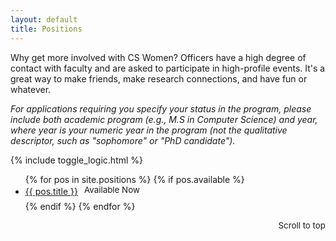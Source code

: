 ```yaml
---
layout: default
title: Positions
---
```


Why get more involved with CS Women? Officers have a high degree of contact with faculty and are asked to participate in high-profile events. It's a great way to make friends, make research connections, and have fun or whatever.

_For applications requiring you specify your status in the program, please include both academic program (e.g., M.S in Computer Science) and year, where year is your numeric year in the program (not the qualitative descriptor, such as "sophomore" or "PhD candidate")._

{% include toggle_logic.html %}

<ul>
{% for pos in site.positions %}
{% if pos.available %}
<li class="post">
<a class="post-title" href="#" onclick="toggle_and_align({{ pos.pos_id }});">{{ pos.title }}<span class="label label-warning" style="font-size:10pt; display:inline-block; vertical-align:middle; margin-left:10px; margin-bottom:10px;">Available Now</span></a>
	<div class="position row" id="{{ pos.pos_id }}" style="display:none; margin-left: 10px">
	<p>{{ pos.content }}</p>
	<a class="label label-info" style="float:right; font-size: 10pt; margin-bottom:20px" onclick="toggle_and_align({{ pos.pos_id }})">Collapse</a>
	</div>
	<!-- TODO: add a collapse button -->
</li>
{% endif %}
{% endfor %}
</ul>

<a href="#">
<span class="label label-info" style="float:right; font-size: 10pt;">Scroll to top</span>
</a>
